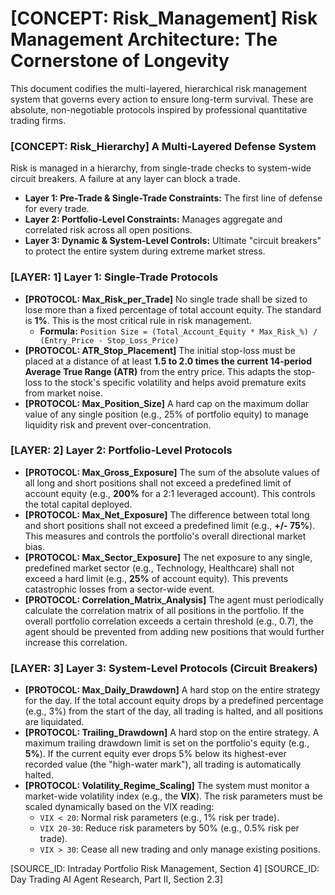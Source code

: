 # [CONCEPT: Risk_Management] Risk Management Architecture: The Cornerstone of Longevity

This document codifies the multi-layered, hierarchical risk management system that governs every action to ensure long-term survival. These are absolute, non-negotiable protocols inspired by professional quantitative trading firms.

### [CONCEPT: Risk_Hierarchy] A Multi-Layered Defense System

Risk is managed in a hierarchy, from single-trade checks to system-wide circuit breakers. A failure at any layer can block a trade.

- **Layer 1: Pre-Trade & Single-Trade Constraints:** The first line of defense for every trade.
- **Layer 2: Portfolio-Level Constraints:** Manages aggregate and correlated risk across all open positions.
- **Layer 3: Dynamic & System-Level Controls:** Ultimate "circuit breakers" to protect the entire system during extreme market stress.

### [LAYER: 1] Layer 1: Single-Trade Protocols

- **[PROTOCOL: Max_Risk_per_Trade]** No single trade shall be sized to lose more than a fixed percentage of total account equity. The standard is **1%**. This is the most critical rule in risk management.
  - **Formula:** `Position Size = (Total_Account_Equity * Max_Risk_%) / (Entry_Price - Stop_Loss_Price)`
- **[PROTOCOL: ATR_Stop_Placement]** The initial stop-loss must be placed at a distance of at least **1.5 to 2.0 times the current 14-period Average True Range (ATR)** from the entry price. This adapts the stop-loss to the stock's specific volatility and helps avoid premature exits from market noise.
- **[PROTOCOL: Max_Position_Size]** A hard cap on the maximum dollar value of any single position (e.g., 25% of portfolio equity) to manage liquidity risk and prevent over-concentration.

### [LAYER: 2] Layer 2: Portfolio-Level Protocols

- **[PROTOCOL: Max_Gross_Exposure]** The sum of the absolute values of all long and short positions shall not exceed a predefined limit of account equity (e.g., **200%** for a 2:1 leveraged account). This controls the total capital deployed.
- **[PROTOCOL: Max_Net_Exposure]** The difference between total long and short positions shall not exceed a predefined limit (e.g., **+/- 75%**). This measures and controls the portfolio's overall directional market bias.
- **[PROTOCOL: Max_Sector_Exposure]** The net exposure to any single, predefined market sector (e.g., Technology, Healthcare) shall not exceed a hard limit (e.g., **25%** of account equity). This prevents catastrophic losses from a sector-wide event.
- **[PROTOCOL: Correlation_Matrix_Analysis]** The agent must periodically calculate the correlation matrix of all positions in the portfolio. If the overall portfolio correlation exceeds a certain threshold (e.g., 0.7), the agent should be prevented from adding new positions that would further increase this correlation.

### [LAYER: 3] Layer 3: System-Level Protocols (Circuit Breakers)

- **[PROTOCOL: Max_Daily_Drawdown]** A hard stop on the entire strategy for the day. If the total account equity drops by a predefined percentage (e.g., 3%) from the start of the day, all trading is halted, and all positions are liquidated.
- **[PROTOCOL: Trailing_Drawdown]** A hard stop on the entire strategy. A maximum trailing drawdown limit is set on the portfolio's equity (e.g., **5%**). If the current equity ever drops 5% below its highest-ever recorded value (the "high-water mark"), all trading is automatically halted.
- **[PROTOCOL: Volatility_Regime_Scaling]** The system must monitor a market-wide volatility index (e.g., the **VIX**). The risk parameters must be scaled dynamically based on the VIX reading:
  - `VIX < 20`: Normal risk parameters (e.g., 1% risk per trade).
  - `VIX 20-30`: Reduce risk parameters by 50% (e.g., 0.5% risk per trade).
  - `VIX > 30`: Cease all new trading and only manage existing positions.

[SOURCE_ID: Intraday Portfolio Risk Management, Section 4]
[SOURCE_ID: Day Trading AI Agent Research, Part II, Section 2.3]
